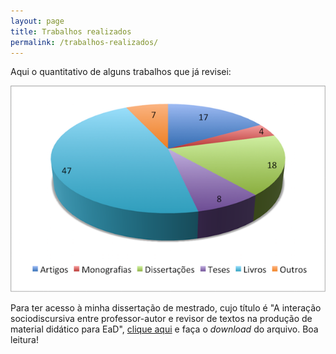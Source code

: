 ```yaml
---
layout: page
title: Trabalhos realizados
permalink: /trabalhos-realizados/
---
```


Aqui o quantitativo de alguns trabalhos que já revisei:

![trabalhos realizados](/images/trabalhos-realizados4.png)

Para ter acesso à minha dissertação de mestrado, cujo título é "A interação sociodiscursiva entre professor-autor e revisor de textos na produção de material didático para EaD", [clique aqui](https://sigaa.ufpb.br/sigaa/verProducao?idProducao=678570&key=ec6d5d7a66fa0c735f1d27438e403fc5) e faça o _download_ do arquivo. 
Boa leitura! 
